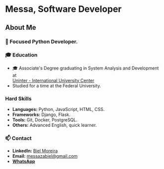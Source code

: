 # Messa, Software Developer

## About Me

### 🐍 Focused Python Developer.
### 🎓 Education
- 🎓 Associate's Degree graduating in System Analysis and Development at <br/>
[Uninter - International University Center](https://www.uninter.com/)
- Studied for a time at the Federal University.

### Hard Skills
- **Languages:** Python, JavaScript, HTML, CSS.
- **Frameworks:** Django, Flask.
- **Tools:** Git, Docker, PostgreSQL.
- **Others:** Advanced English, quick learner.

### 📫 Contact
- **LinkedIn:** [Biel Moreira](https://www.linkedin.com/in/biel-moreira-3880b715a/)
- **Email:** messazabiel@gmail.com
- [**WhatsApp**](https://wa.me/+5538999102251) 
